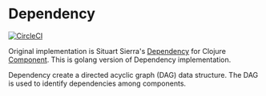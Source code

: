 # Dependency

[![CircleCI](https://circleci.com/gh/coreswitch/dependency/tree/master.svg?style=svg)](https://circleci.com/gh/coreswitch/dependency/tree/master)

Original implementation is Situart Sierra's
[Dependency](https://github.com/stuartsierra/dependency) for Clojure
[Component](https://github.com/stuartsierra/component). This is golang version
of Dependency implementation.

Dependency create a directed acyclic graph (DAG) data structure. The DAG is used
to identify dependencies among components.
